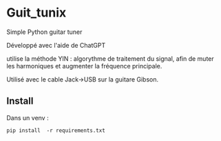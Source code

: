 # Guit_tunix

Simple Python guitar tuner

Développé avec l'aide de ChatGPT

utilise la méthode YIN : algorythme de traitement du signal, afin de muter les harmoniques et augmenter la fréquence principale.

Utilisé avec le cable Jack->USB sur la guitare Gibson.

## Install
Dans un venv :

```shell
pip install  -r requirements.txt
```

